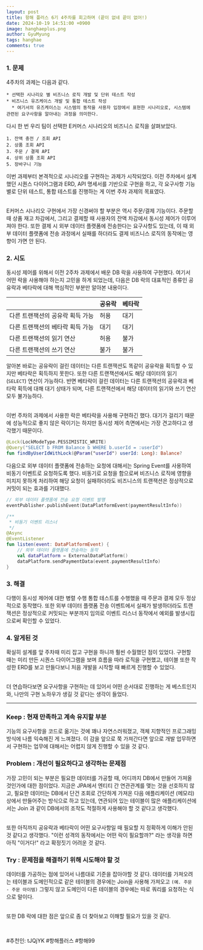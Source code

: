 ```yaml
---
layout:	post
title: 항해 플러스 6기 4주차를 회고하며 (끝이 없네 끝이 없어!)
date: 2024-10-19 14:51:00 +0900
image: hanghaeplus.png
author: GyuMyung
tags: hanghae
comments: true
---
```


### 1. 문제

4주차의 과제는 다음과 같다.

```
* 선택한 시나리오 별 비즈니스 로직 개발 및 단위 테스트 작성
* 비즈니스 유즈케이스 개발 및 통합 테스트 작성
  * 여기서의 유즈케이스는 시스템의 동작을 사용자 입장에서 표현한 시나리오로, 시스템에 관련된 요구사항을 알아내는 과정을 의미한다.
```

다시 한 번 우리 팀이 선택한 E커머스 시나리오의 비즈니스 로직을 살펴보았다.

```
1. 잔액 충전 / 조회 API
2. 상품 조회 API
3. 주문 / 결제 API
4. 상위 상품 조회 API
5. 장바구니 기능
```

이번 과제부터 본격적으로 시나리오를 구현하는 과제가 시작되었다. 이전 주차에서 설계했던 시퀀스 다이어그램과 ERD, API 명세서를 기반으로 구현을 하고, 각 요구사항 기능 별로 단위 테스트, 통합 테스트를 진행하는 게 이번 주차 과제의 목표였다. <br/><br/>

E커머스 시나리오 구현에서 가장 신경써야 할 부분은 역시 주문/결제 기능이다. 주문할 때 상품 재고 차감에서, 그리고 결제할 때 사용자의 잔액 차감에서 동시성 제어가 이루어져야 한다. 또한 결제 시 외부 데이터 플랫폼에 전송한다는 요구사항도 있는데, 이 때 외부 데이터 플랫폼에 전송 과정에서 실패를 하더라도 결제 비즈니스 로직의 동작에는 영향이 가면 안 된다. <br/>

### **2. 시도**

동시성 제어를 위해서 이전 2주차 과제에서 배운 DB 락을 사용하여 구현했다. 여기서 어떤 락을 사용해야 하는지 고민을 하게 되었는데, 다음은 DB 락의 대표적인 종류인 공유락과 베타락에 대해 핵심적인 부분만 알아본 내용이다. <br/>

| |공유락|베타락|
|---|---|---|
|다른 트랜잭션의 공유락 획득 가능|허용|대기|
|다른 트랜잭션의 베타락 획득 가능|대기|대기|
|다른 트랜잭션의 읽기 연산|허용|불가|
|다른 트랜잭션의 쓰기 연산|불가|불가|


알아본 바로는 공유락이 걸린 데이터는 다른 트랜잭션도 똑같이 공유락을 획득할 수 있지만 베타락은 획득하지 못한다. 또한 다른 트랜잭션에서도 해당 데이터의 읽기(`SELECT`) 연산이 가능하다. 반면 베타락이 걸린 데이터는 다른 트랜잭션의 공유락과 베타락 획득에 대해 대기 상태가 되며, 다른 트랜잭션에서 해당 데이터의 읽기와 쓰기 연산 모두 불가능하다. <br/><br/>

이번 주차의 과제에서 사용한 락은 베타락을 사용해 구현하긴 했다. 대기가 걸리기 때문에 성능적으로 좋지 않은 락이기는 하지만 동시성 제어 측면에서는 가장 견고하다고 생각했기 때문이다. <br/>

```kotlin
@Lock(LockModeType.PESSIMISTIC_WRITE)
@Query("SELECT b FROM Balance b WHERE b.userId = :userId")
fun findByUserIdWithLock(@Param("userId") userId: Long): Balance?
```

다음으로 외부 데이터 플랫폼에 전송하는 요청에 대해서는 Spring Event를 사용하여 비동기 이벤트로 요청하도록 했다. 비동기로 요청을 함으로써 비즈니스 로직에 영향을 미치지 못하게 처리하여 해당 요청이 실패하더라도 비즈니스의 트랜잭션은 정상적으로 커밋이 되는 효과를 기대했다. <br/>

```kotlin
// 외부 데이터 플랫폼에 전송 요청 이벤트 발행
eventPublisher.publishEvent(DataPlatformEvent(paymentResultInfo))

/**
 * 비동기 이벤트 리스너
 */
@Async
@EventListener
fun listen(event: DataPlatformEvent) {
    // 외부 데이터 플랫폼에 전송하는 동작
    val dataPlatform = ExternalDataPlatform()
    dataPlatform.sendPaymentData(event.paymentResultInfo)
}
```

### **3. 해결**

다행이 동시성 제어에 대한 병렬 수행 통합 테스트를 수행했을 때 주문과 결제 모두 정상적으로 동작했다. 또한 외부 데이터 플랫폼 전송 이벤트에서 실패가 발생하더라도 트랜잭션은 정상적으로 커밋되는 부분까지 임의로 이벤트 리스너 동작에서 예외를 발생시킴으로써 확인할 수 있었다. <br/>

### **4. 알게된 것**

확실히 설계를 앞 주차때 미리 잡고 구현을 하니까 훨씬 수월했던 점이 있었다. 구현할 때는 미리 만든 시퀀스 다이어그램을 보며 흐름을 따라 로직을 구현했고, 테이블 또한 작성한 ERD를 보고 만들다보니 처음 개발을 시작할 때 빠르게 진행할 수 있었다. <br/><br/>

더 연습하다보면 요구사항을 구현하는 데 있어서 어떤 순서대로 진행하는 게 베스트인지와, 나만의 구현 노하우가 생길 것 같다는 생각이 들었다. <br/>

---

### **Keep : 현재 만족하고 계속 유지할 부분**

기능의 요구사항을 코드로 옮기는 것에 꽤나 자연스러워졌고, 객체 지향적인 프로그래밍 방식에 나름 익숙해진 게 느껴졌다. 이 감을 앞으로 쭉 가져간다면 앞으로 개발 업무하면서 구현하는 업무에 대해서는 어렵지 않게 진행할 수 있을 것 같다. <br/>

### **Problem : 개선이 필요하다고 생각하는 문제점**

가장 고민이 되는 부분은 필요한 데이터를 가공할 때, 어디까지 DB에서 만들어 가져올 것인가에 대한 점이었다. 지금은 JPA에서 엔티티 간 연관관계를 맺는 것을 선호하지 않고, 필요한 데이터는 DB에서 단건 조회로 간단하게 가져온 다음 애플리케이션 (메모리) 상에서 만들어주는 방식으로 하고 있는데, 연관되어 있는 테이블이 많은 애플리케이션에서는 Join 과 같이 DB에서의 조작도 적절하게 사용해야 할 것 같다고 생각했다. <br/><br/>

또한 아직까지 공유락과 베타락이 어떤 요구사항일 때 필요할 지 정확하게 이해가 안된 것 같다고 생각했다. "이런 성격의 동작에서는 어떤 락이 필요할까?" 라는 생각을 하면 아직 "이거다!" 라고 확정짓기 어려운 것 같다. <br/>

### **Try : 문제점을 해결하기 위해 시도해야 할 것**

데이터를 가공하는 점에 있어서 나름대로 기준을 잡아야할 것 같다. 데이터를 가져오려는 테이블과 도메인적으로 같은 테이블의 경우에는 Join을 사용해 가져오고 `(예. 주문 - 주문 아이템)` 그렇지 않고 도메인이 다른 테이블의 경우에는 따로 쿼리를 요청하는 식으로 말이다. <br/><br/>

또한 DB 락에 대한 점은 앞으로 좀 더 찾아보고 이해할 필요가 있을 것 같다. <br/>


<br/>

#추천인: tJQjYK #항해플러스 #항해99
